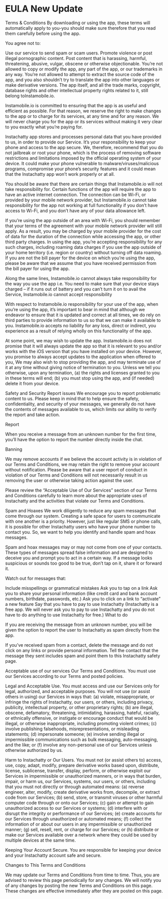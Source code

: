 # EULA New Update 

Terms & Conditions
By downloading or using the app, these terms will automatically apply to you-you should make sure therefore that you read them carefully before using the app.

You agree not to:

Use our service to send spam or scam users.
Promote violence or post illegal pornographic content.
Post content that is harassing, harmful, threatening, abusive, vulgar, obscene or otherwise objectionable.
You’re not allowed to copy or modify the app, any part of the app, or our trademarks in any way. You’re not allowed to attempt to extract the source code of the app, and you also shouldn’t try to translate the app into other languages or make derivative versions. The app itself, and all the trade marks, copyright, database rights and other intellectual property rights related to it, still belong toInstamobile.io.

Instamobile.io is committed to ensuring that the app is as useful and efficient as possible. For that reason, we reserve the right to make changes to the app or to charge for its services, at any time and for any reason. We will never charge you for the app or its services without making it very clear to you exactly what you’re paying for.

Instachatty app stores and processes personal data that you have provided to us, in order to provide our Service. It’s your responsibility to keep your phone and access to the app secure. We, therefore, recommend that you do not jailbreak or root your phone, which is the process of removing software restrictions and limitations imposed by the official operating system of your device. It could make your phone vulnerable to malware/viruses/malicious programs, compromise your phone’s security features and it could mean that the Instachatty app won’t work properly or at all.

You should be aware that there are certain things that Instamobile.io will not take responsibility for. Certain functions of the app will require the app to have an active internet connection. The connection can be Wi-Fi, or provided by your mobile network provider, but Instamobile.io cannot take responsibility for the app not working at full functionality if you don’t have access to Wi-Fi, and you don’t have any of your data allowance left.

If you’re using the app outside of an area with Wi-Fi, you should remember that your terms of the agreement with your mobile network provider will still apply. As a result, you may be charged by your mobile provider for the cost of data for the duration of the connection while accessing the app, or other third party charges. In using the app, you’re accepting responsibility for any such charges, including roaming data charges if you use the app outside of your home territory (i.e. region or country) without turning off data roaming. If you are not the bill payer for the device on which you’re using the app, please be aware that we assume that you have received permission from the bill payer for using the app.

Along the same lines, Instamobile.io cannot always take responsibility for the way you use the app i.e. You need to make sure that your device stays charged – if it runs out of battery and you can’t turn it on to avail the Service, Instamobile.io cannot accept responsibility

With respect to Instamobile.io responsibility for your use of the app, when you’re using the app, it’s important to bear in mind that although we endeavor to ensure that it is updated and correct at all times, we do rely on third parties to provide information to us so that we can make it available to you. Instamobile.io accepts no liability for any loss, direct or indirect, you experience as a result of relying wholly on this functionality of the app.

At some point, we may wish to update the app. Instamobile.io does not promise that it will always update the app so that it is relevant to you and/or works with the iOS version that you have installed on your device. However, you promise to always accept updates to the application when offered to you, We may also wish to stop providing the app, and may terminate use of it at any time without giving notice of termination to you. Unless we tell you otherwise, upon any termination, (a) the rights and licenses granted to you in these terms will end; (b) you must stop using the app, and (if needed) delete it from your device.

Safety and Security
Report issues
We encourage you to report problematic content to us. Please keep in mind that to help ensure the safety, confidentiality, and security of your messages, we generally do not have the contents of messages available to us, which limits our ability to verify the report and take action.

Report

When you receive a message from an unknown number for the first time, you’ll have the option to report the number directly inside the chat.

Banning

We may remove accounts if we believe the account activity is in violation of our Terms and Conditions, we may retain the right to remove your account without notification. Please be aware that a user report of conduct in violation of our Terms and Conditions will not necessarily result in us removing the user or otherwise taking action against the user.

Please review the “Acceptable Use of Our Services” section of our Terms and Conditions carefully to learn more about the appropriate uses of Instachatty and the activities that violate our Terms and Conditions.

Spam and Hoaxes
We work diligently to reduce any spam messages that come through our system. Creating a safe space for users to communicate with one another is a priority. However, just like regular SMS or phone calls, it is possible for other Instachatty users who have your phone number to contact you. So, we want to help you identify and handle spam and hoax messages.

Spam and hoax messages may or may not come from one of your contacts. These types of messages spread false information and are designed to deceive you and prompt you to act in a certain way. If a message looks suspicious or sounds too good to be true, don’t tap on it, share it or forward it.

Watch out for messages that:

Include misspellings or grammatical mistakes
Ask you to tap on a link
Ask you to share your personal information (like credit card and bank account numbers, birthdate, passwords, etc.)
Ask you to click on a link to “activate” a new feature
Say that you have to pay to use Instachatty (Instachatty is a free app. We will never ask you to pay to use Instachatty and you do not have to do anything to use Instachatty for free.)
What to do

If you are receiving the message from an unknown number, you will be given the option to report the user to Instachatty as spam directly from the app.

If you’ve received spam from a contact, delete the message and do not click on any links or provide personal information. Tell the contact that the message they sent includes spam and point them to this Instachatty safety page.

Acceptable use of our services
Our Terms and Conditions. You must use our Services according to our Terms and posted policies.

Legal and Acceptable Use. You must access and use our Services only for legal, authorized, and acceptable purposes. You will not use (or assist others in using) our Services in ways that: (a) violate, misappropriate, or infringe the rights of Instachatty, our users, or others, including privacy, publicity, intellectual property, or other proprietary rights; (b) are illegal, obscene, defamatory, threatening, intimidating, harassing, hateful, racially, or ethnically offensive, or instigate or encourage conduct that would be illegal, or otherwise inappropriate, including promoting violent crimes; (c) involve publishing falsehoods, misrepresentations, or misleading statements; (d) impersonate someone; (e) involve sending illegal or impermissible communications such as bulk messaging, auto-messaging, and the like; or (f) involve any non-personal use of our Services unless otherwise authorized by us.

Harm to Instachatty or Our Users. You must not (or assist others to) access, use, copy, adapt, modify, prepare derivative works based upon, distribute, license, sublicense, transfer, display, perform, or otherwise exploit our Services in impermissible or unauthorized manners, or in ways that burden, impair, or harm us, our Services, systems, our users, or others, including that you must not directly or through automated means: (a) reverse engineer, alter, modify, create derivative works from, decompile, or extract code from our Services; (b) send, store, or transmit viruses or other harmful computer code through or onto our Services; (c) gain or attempt to gain unauthorized access to our Services or systems; (d) interfere with or disrupt the integrity or performance of our Services; (e) create accounts for our Services through unauthorized or automated means; (f) collect the information of or about our users in any impermissible or unauthorized manner; (g) sell, resell, rent, or charge for our Services; or (h) distribute or make our Services available over a network where they could be used by multiple devices at the same time.

Keeping Your Account Secure. You are responsible for keeping your device and your Instachatty account safe and secure.

Changes to This Terms and Conditions

We may update our Terms and Conditions from time to time. Thus, you are advised to review this page periodically for any changes. We will notify you of any changes by posting the new Terms and Conditions on this page. These changes are effective immediately after they are posted on this page.
